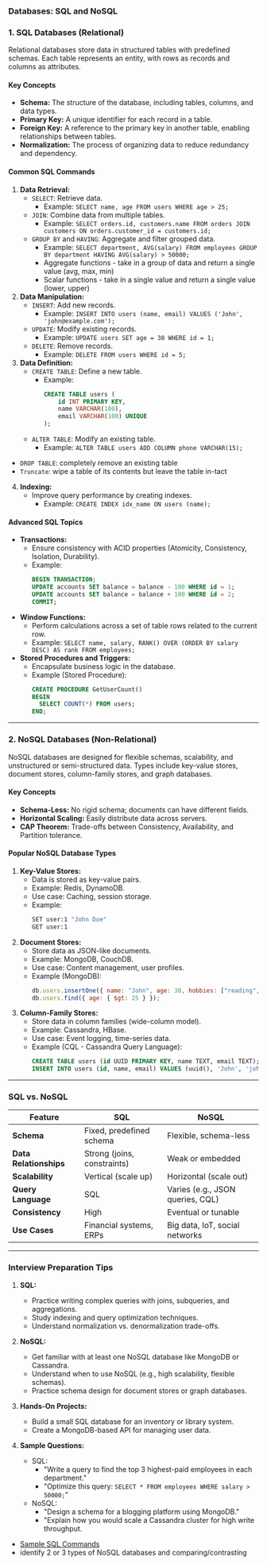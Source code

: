 ### **Databases: SQL and NoSQL**


### **1. SQL Databases (Relational)**
Relational databases store data in structured tables with predefined schemas. Each table represents an entity, with rows as records and columns as attributes.

#### **Key Concepts**
- **Schema:** The structure of the database, including tables, columns, and data types.
- **Primary Key:** A unique identifier for each record in a table.
- **Foreign Key:** A reference to the primary key in another table, enabling relationships between tables.
- **Normalization:** The process of organizing data to reduce redundancy and dependency.

#### **Common SQL Commands**
1. **Data Retrieval:**
   - `SELECT`: Retrieve data.
     - Example: `SELECT name, age FROM users WHERE age > 25;`
   - `JOIN`: Combine data from multiple tables.
     - Example: `SELECT orders.id, customers.name FROM orders JOIN customers ON orders.customer_id = customers.id;`
   - `GROUP BY` and `HAVING`: Aggregate and filter grouped data.
     - Example: `SELECT department, AVG(salary) FROM employees GROUP BY department HAVING AVG(salary) > 50000;`
     - Aggregate functions - take in a group of data and return a single value (avg, max, min)
     - Scalar functions - take in a single value and return a single value (lower, upper)
2. **Data Manipulation:**
   - `INSERT`: Add new records.
     - Example: `INSERT INTO users (name, email) VALUES ('John', 'john@example.com');`
   - `UPDATE`: Modify existing records.
     - Example: `UPDATE users SET age = 30 WHERE id = 1;`
   - `DELETE`: Remove records.
     - Example: `DELETE FROM users WHERE id = 5;`
3. **Data Definition:**
   - `CREATE TABLE`: Define a new table.
     - Example:
       ```sql
       CREATE TABLE users (
           id INT PRIMARY KEY,
           name VARCHAR(100),
           email VARCHAR(100) UNIQUE
       );
       ```
   - `ALTER TABLE`: Modify an existing table.
     - Example: `ALTER TABLE users ADD COLUMN phone VARCHAR(15);`
  - `DROP TABLE`: completely remove an existing table
  - `Truncate`: wipe a table of its contents but leave the table in-tact
4. **Indexing:**
   - Improve query performance by creating indexes.
     - Example: `CREATE INDEX idx_name ON users (name);`

#### **Advanced SQL Topics**
- **Transactions:**
  - Ensure consistency with ACID properties (Atomicity, Consistency, Isolation, Durability).
  - Example:
    ```sql
    BEGIN TRANSACTION;
    UPDATE accounts SET balance = balance - 100 WHERE id = 1;
    UPDATE accounts SET balance = balance + 100 WHERE id = 2;
    COMMIT;
    ```
- **Window Functions:**
  - Perform calculations across a set of table rows related to the current row.
  - Example: `SELECT name, salary, RANK() OVER (ORDER BY salary DESC) AS rank FROM employees;`
- **Stored Procedures and Triggers:**
  - Encapsulate business logic in the database.
  - Example (Stored Procedure):
    ```sql
    CREATE PROCEDURE GetUserCount()
    BEGIN
      SELECT COUNT(*) FROM users;
    END;
    ```

---

### **2. NoSQL Databases (Non-Relational)**
NoSQL databases are designed for flexible schemas, scalability, and unstructured or semi-structured data. Types include key-value stores, document stores, column-family stores, and graph databases.

#### **Key Concepts**
- **Schema-Less:** No rigid schema; documents can have different fields.
- **Horizontal Scaling:** Easily distribute data across servers.
- **CAP Theorem:** Trade-offs between Consistency, Availability, and Partition tolerance.

#### **Popular NoSQL Database Types**
1. **Key-Value Stores:**
   - Data is stored as key-value pairs.
   - Example: Redis, DynamoDB.
   - Use case: Caching, session storage.
   - Example:
     ```bash
     SET user:1 "John Doe"
     GET user:1
     ```
2. **Document Stores:**
   - Store data as JSON-like documents.
   - Example: MongoDB, CouchDB.
   - Use case: Content management, user profiles.
   - Example (MongoDB):
     ```javascript
     db.users.insertOne({ name: "John", age: 30, hobbies: ["reading", "coding"] });
     db.users.find({ age: { $gt: 25 } });
     ```
3. **Column-Family Stores:**
   - Store data in column families (wide-column model).
   - Example: Cassandra, HBase.
   - Use case: Event logging, time-series data.
   - Example (CQL - Cassandra Query Language):
     ```sql
     CREATE TABLE users (id UUID PRIMARY KEY, name TEXT, email TEXT);
     INSERT INTO users (id, name, email) VALUES (uuid(), 'John', 'john@example.com');
     ```

---

### **SQL vs. NoSQL**
| Feature                  | SQL                          | NoSQL                     |
|--------------------------|------------------------------|---------------------------|
| **Schema**               | Fixed, predefined schema     | Flexible, schema-less     |
| **Data Relationships**   | Strong (joins, constraints) | Weak or embedded          |
| **Scalability**          | Vertical (scale up)          | Horizontal (scale out)    |
| **Query Language**       | SQL                         | Varies (e.g., JSON queries, CQL) |
| **Consistency**          | High                        | Eventual or tunable       |
| **Use Cases**            | Financial systems, ERPs     | Big data, IoT, social networks |

---

### **Interview Preparation Tips**
1. **SQL:**
   - Practice writing complex queries with joins, subqueries, and aggregations.
   - Study indexing and query optimization techniques.
   - Understand normalization vs. denormalization trade-offs.

2. **NoSQL:**
   - Get familiar with at least one NoSQL database like MongoDB or Cassandra.
   - Understand when to use NoSQL (e.g., high scalability, flexible schemas).
   - Practice schema design for document stores or graph databases.

3. **Hands-On Projects:**
   - Build a small SQL database for an inventory or library system.
   - Create a MongoDB-based API for managing user data.

4. **Sample Questions:**
   - SQL:
     - "Write a query to find the top 3 highest-paid employees in each department."
     - "Optimize this query: `SELECT * FROM employees WHERE salary > 50000;`"
   - NoSQL:
     - "Design a schema for a blogging platform using MongoDB."
     - "Explain how you would scale a Cassandra cluster for high write throughput.


- [Sample SQL Commands](https://www.codecademy.com/article/sql-commands)
- identify 2 or 3 types of NoSQL databases and comparing/contrasting 
